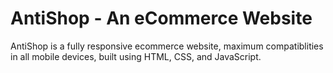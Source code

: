# AntiShop - An eCommerce Website
AntiShop is a fully responsive ecommerce website, maximum compatiblities in all mobile devices, built using HTML, CSS, and JavaScript.

